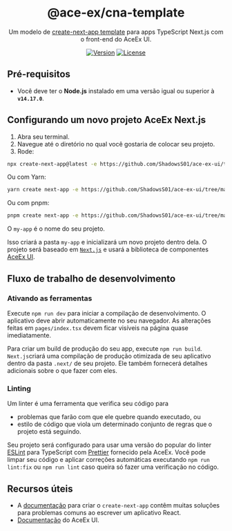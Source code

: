 <div align="center">

# @ace-ex/cna-template

Um modelo de [create-next-app template](https://nextjs.org/docs/api-reference/create-next-app) para apps TypeScript Next.js com o front-end do AceEx UI.

[![Version](https://img.shields.io/npm/v/@ace-ex/react)](https://www.npmjs.com/package/@ace-ex/react) [![License](https://img.shields.io/badge/licence-MIT-blue)](https://github.com/ShadowsS01/ace-ex-ui/blob/main/packages/ace-template/LICENSE)

</div>

## Pré-requisitos

- Você deve ter o **Node.js**  instalado em uma versão igual ou superior à **`v14.17.0`**.

## Configurando um novo projeto AceEx Next.js

1. Abra seu terminal.
2. Navegue até o diretório no qual você gostaria de colocar seu projeto.
3. Rode:

```bash
npx create-next-app@latest -e https://github.com/ShadowsS01/ace-ex-ui/tree/main/packages/ace-template/template my-app
```

Ou com Yarn:

```bash
yarn create next-app -e https://github.com/ShadowsS01/ace-ex-ui/tree/main/packages/ace-template/template my-app
```

Ou com pnpm:

```bash
pnpm create next-app -e https://github.com/ShadowsS01/ace-ex-ui/tree/main/packages/ace-template/template my-app
```

O `my-app` é o nome do seu projeto.

Isso criará a pasta `my-app` e inicializará um novo projeto dentro dela. O projeto será baseado em [`Next.js`](https://github.com/vercel/next.js/) e usará a biblioteca de componentes [AceEx UI](https://ace-ex-ui.vercel.app/).

## Fluxo de trabalho de desenvolvimento

### Ativando as ferramentas

Execute `npm run dev` para iniciar a compilação de desenvolvimento. O aplicativo deve abrir automaticamente no seu navegador. As alterações feitas em `pages/index.tsx` devem ficar visíveis na página quase imediatamente.

Para criar um build de produção do seu app, execute `npm run build`. `Next.js`criará uma compilação de produção otimizada de seu aplicativo dentro da pasta `.next/` de seu projeto. Ele também fornecerá detalhes adicionais sobre o que fazer com eles.

### Linting

Um linter é uma ferramenta que verifica seu código para

- problemas que farão com que ele quebre quando executado, ou
- estilo de código que viola um determinado conjunto de regras que o projeto está seguindo.

Seu projeto será configurado para usar uma versão do popular do linter [ESLint](https://eslint.org) para TypeScript com [Prettier](https://prettier.io/) fornecido pela AceEx. Você pode limpar seu código e aplicar correções automáticas executando `npm run lint:fix` ou `npm run lint` caso queira só fazer uma verificação no código.

## Recursos úteis

- A [documentação](https://nextjs.org/docs#setup) para criar o `create-next-app` contêm muitas soluções para problemas comuns ao escrever um aplicativo React.
- [Documentação](https://ace-ex-ui.vercel.app/) do AceEx UI.
